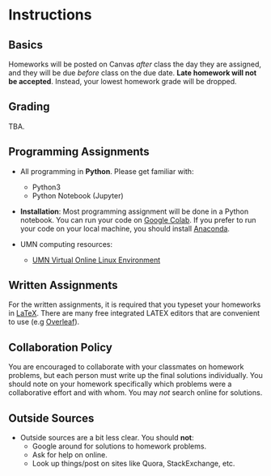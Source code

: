 # Instructions

## Basics

Homeworks will be posted on Canvas *after* class the day they are assigned, and
they will be due *before* class on the due date. **Late homework will not be
accepted**. Instead, your lowest homework grade will be dropped.

## Grading

TBA.

## Programming Assignments

- All programming in **Python**. Please get familiar with:
	- Python3
	- Python Notebook (Jupyter)

- **Installation**: Most programming assignment will be done in a
Python notebook.  You can run your code on [Google
Colab](https://colab.research.google.com/).  If you prefer to run your
code on your local machine, you should install
[Anaconda](https://www.anaconda.com/distribution/).


- UMN computing resources:
	- [UMN Virtual Online Linux Environment](https://vole.cse.umn.edu )


## Written Assignments

For the written assignments, it is required that you typeset your
homeworks in [LaTeX](https://www.latex-tutorial.com/). There are many
free integrated LATEX editors that are convenient to use (e.g
[Overleaf](https://www.overleaf.com)).

## Collaboration Policy

You are encouraged to collaborate with your classmates on homework
problems, but each person must write up the final solutions
individually. You should note on your homework specifically which
problems were a collaborative effort and with whom. You may *not*
search online for solutions.


## Outside Sources
- Outside sources are a bit less clear. You should **not**:
	- Google around for solutions to homework problems.
	- Ask for help on online.
	- Look up things/post on sites like Quora, StackExchange, etc.
